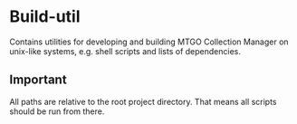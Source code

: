 # Build-util
Contains utilities for developing and building MTGO Collection Manager on unix-like systems, e.g. shell scripts and lists of dependencies.

## Important
All paths are relative to the root project directory. That means all scripts should be run from there.